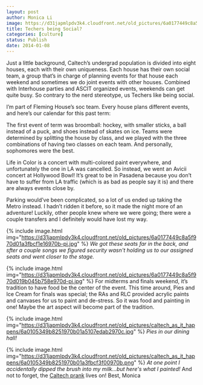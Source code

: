 ```yaml
---
layout: post
author: Monica Li
image: https://d31japmlpdv3k4.cloudfront.net/old_pictures/6a0177449c8a5f970d01a3fbcefde0970b-pi.jpg
title: Techers being Social? 
categories: [culture]
status: Publish
date: 2014-01-08
---
```


Just a little background, Caltech’s undergrad population is divided into eight houses, each with their own uniqueness. Each house has their own social team, a group that’s in charge of planning events for that house each weekend and sometimes we do joint events with other houses. Combined with Interhouse parties and ASCIT organized events, weekends can get quite busy. So contrary to the nerd stereotype, us Techers like being social.

I’m part of Fleming House’s soc team. Every house plans different events, and here’s our calendar for this past term:

The first event of term was broomball: hockey, with smaller sticks, a ball instead of a puck, and shoes instead of skates on ice. Teams were determined by splitting the house by class, and we played with the three combinations of having two classes on each team. And personally, sophomores were the best.

Life in Color is a concert with multi-colored paint everywhere, and unfortunately the one in LA was cancelled. So instead, we went an Avicii concert at Hollywood Bowl! It’s great to be in Pasadena because you don’t have to suffer from LA traffic (which is as bad as people say it is) and there are always events close by.

Parking would’ve been complicated, so a lot of us ended up taking the Metro instead. I hadn’t ridden it before, so it made the night more of an adventure! Luckily, other people knew where we were going; there were a couple transfers and I definitely would have lost my way.


{% include image.html img="https://d31japmlpdv3k4.cloudfront.net/old_pictures/6a0177449c8a5f970d01a3fbcf1e16970b-pi.jpg" %}
*We got these seats far in the back, and sfter a couple songs we figured security wasn't holding us to our assigned seats and went closer to the stage.*


{% include image.html img="https://d31japmlpdv3k4.cloudfront.net/old_pictures/6a0177449c8a5f970d019b045b758e970d-pi.jpg" %}
For midterms and finals weekend, it’s tradition to have food be the center of the event. This time around, Pies and Ice Cream for finals was special; the RAs and RLC provided acrylic paints and canvases for us to paint and de-stress. So it was food and painting in one! Maybe the art aspect will become part of the tradition.


{% include image.html img="https://d31japmlpdv3k4.cloudfront.net/old_pictures/caltech_as_it_happens/6a0105349b8251970b01a5107edab2970c.jpg" %}
*Pies in our dining hall!*


{% include image.html img="https://d31japmlpdv3k4.cloudfront.net/old_pictures/caltech_as_it_happens/6a0105349b8251970b01a3fbcf3f00970b.png" %}
*At one point I accidentally dipped the brush into my milk...but here's what I painted!*
And not to forget, the <a href="https://www.pasadenastarnews.com/general-news/20140106/caltech-pranksters-strike-bcs-title-game-at-the-rose-bowl" target="_blank">Caltech prank</a> lives on!
Best,
Monica
